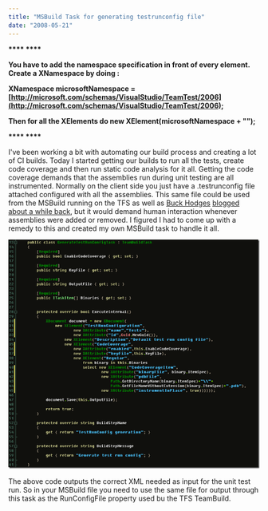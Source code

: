 ```yaml
---
title: "MSBuild Task for generating testrunconfig file"
date: "2008-05-21"
---
```


**\*\*\*\* <UPDATE Date="22nd of may 2008"> \*\*\*\***

**You have to add the namespace specification in front of every element.  
Create a XNamespace by doing :**

**XNamespace microsoftNamespace = [http://microsoft.com/schemas/VisualStudio/TeamTest/2006](http://microsoft.com/schemas/VisualStudio/TeamTest/2006);**

**Then for all the XElements do new XElement(microsoftNamespace + "<tagname>");**

**\*\*\*\* </UPDATE> \*\*\*\***

I've been working a bit with automating our build process and creating a lot of CI builds. Today I started getting our builds to run all the tests, create code coverage and then run static code analysis for it all. Getting the code coverage demands that the assemblies run during unit testing are all instrumented. Normally on the client side you just have a .testrunconfig file attached configured with all the assemblies. This same file could be used from the MSBuild running on the TFS as well as [Buck Hodges](http://blogs.msdn.com/buckh) [blogged about a while back](http://blogs.msdn.com/buckh/archive/2007/07/05/how-to-enable-code-coverage-without-a-test-list.aspx), but it would demand human interaction whenever assemblies were added or removed. I figured I had to come up with a remedy to this and created my own MSBuild task to handle it all.

[![image](images/msbuildtaskforgeneratingtestrunconfigfil_d90a_image_thumb.png)](http://localhost:8080/wp-content/2012/07/MSBuildTaskforgeneratingtestrunconfigfil_D90A_image_2.png)

The above code outputs the correct XML needed as input for the unit test run. So in your MSBuild file you need to use the same file for output through this task as the RunConfigFile property used bu the TFS TeamBuild.
